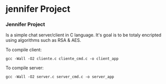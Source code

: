 # jennifer Project

### Jennifer Project

Is a simple chat server/client in C language.
It's goal is to be totaly encripted using algorithms such as RSA & AES.

To compile client:

`gcc -Wall -O2 cliente.c cliente_cmd.c -o client_app`


To compile server:

`gcc -Wall -O2 server.c server_cmd.c -o server_app`
